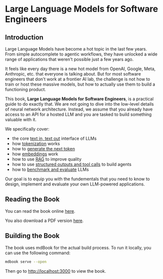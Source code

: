 # Large Language Models for Software Engineers

## Introduction

Large Language Models have become a hot topic in the last few years.
From simple autocomplete to agentic workflows, they have unlocked a wide range of applications that weren't possible just a few years ago.

It feels like every day there is a new hot model from OpenAI, Google, Meta, Anthropic, etc. that everyone is talking about.
But for most software engineers that don't work at a frontier AI lab, the challenge is not how to train or host these massive models, but how to actually use them to build a functioning product.

This book, **Large Language Models for Software Engineers**, is a practical guide to do exactly that.
We are not going to dive into the low-level details of neural network architecture.
Instead, we assume that you already have access to an API for a hosted LLM and you are tasked to build something valuable with it.

We specifically cover:

- the core [text in, text out](./src/01-text-in-text-out.md) interface of LLMs
- how [tokenization](./src/02-tokenization.md) works
- how to [generate the next token](./src/03-generating-the-next-token.md)
- how [embeddings](./src/04-embeddings.md) work
- how to use [RAG](./src/05-retrieval-augmented-generation.md) to improve quality
- how to use [structured outputs and tool calls](./src/06-structured-output-tools-and-agents.md) to build agents
- how to [benchmark and evaluate](./src/07-benchmarking-and-evaluation.md) LLMs

Our goal is to equip you with the fundementals that you need to know to design, implement and evaluate your own LLM-powered applications.

## Reading the Book

You can read the book online [here](https://uhasker.github.io/large-language-models-for-software-engineers/).

You also download a PDF version [here](https://github.com/uhasker/large-language-models-for-software-engineers/releases/download/v0.1.1/book.pdf).

## Building the Book

The book uses mdBook for the actual build process.
To run it locally, you can use the following command:

```bash
mdbook serve --open
```

Then go to [http://localhost:3000](http://localhost:3000) to view the book.
